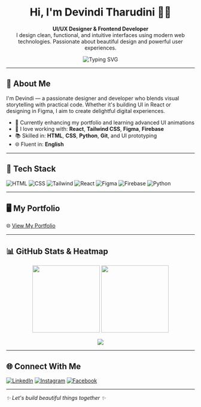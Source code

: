<h1 align="center">Hi, I'm Devindi Tharudini 👋🧡</h1>
<p align="center">
  <b>UI/UX Designer & Frontend Developer</b><br>
  I design clean, functional, and intuitive interfaces using modern web technologies. Passionate about beautiful design and powerful user experiences.
</p>

<p align="center">
  <img src="https://readme-typing-svg.demolab.com/?lines=Creative+Designer;Frontend+Developer;React+%2F+Tailwind+Specialist;Passionate+Learner&center=true&width=500&height=30&color=F97316&font=Fira+Code&pause=1000" alt="Typing SVG" />
</p>

---

## 💫 About Me
I'm Devindi — a passionate designer and developer who blends visual storytelling with practical code. Whether it's building UI in React or designing in Figma, I aim to create delightful digital experiences.

- 🌱 Currently enhancing my portfolio and learning advanced UI animations
- 🧠 I love working with: **React**, **Tailwind CSS**, **Figma**, **Firebase**
- 📚 Skilled in: **HTML**, **CSS**, **Python**, **Git**, and UI prototyping
- 🌐 Fluent in: **English**

---

## 🚀 Tech Stack

![HTML](https://img.shields.io/badge/-HTML5-E34F26?style=flat&logo=html5&logoColor=white)
![CSS](https://img.shields.io/badge/-CSS3-1572B6?style=flat&logo=css3&logoColor=white)
![Tailwind](https://img.shields.io/badge/-Tailwind-38B2AC?style=flat&logo=tailwind-css&logoColor=white)
![React](https://img.shields.io/badge/-React-61DAFB?style=flat&logo=react&logoColor=black)
![Figma](https://img.shields.io/badge/-Figma-F24E1E?style=flat&logo=figma&logoColor=white)
![Firebase](https://img.shields.io/badge/-Firebase-FFCA28?style=flat&logo=firebase&logoColor=black)
![Python](https://img.shields.io/badge/-Python-3776AB?style=flat&logo=python&logoColor=white)

---

## 🖥 My Portfolio  
🌐 [View My Portfolio](http://my-portfolio-ebon-six-77.vercel.app)

---

## 📊 GitHub Stats & Heatmap
<p align="center">
  <img src="https://github-readme-stats.vercel.app/api?username=DevindiTharudini&show_icons=true&theme=radical" height="180px"/>
  <img src="https://github-readme-streak-stats.herokuapp.com?user=DevindiTharudini&theme=radical" height="180px"/>
</p>
<p align="center">
  <img src="https://github-readme-activity-graph.cyclic.app/graph?username=DevindiTharudini&theme=rogue" />
</p>

---

## 🌐 Connect With Me

[![LinkedIn](https://img.shields.io/badge/-LinkedIn-0A66C2?style=flat&logo=linkedin&logoColor=white)](https://www.linkedin.com/in/devindi-tharudini/)
[![Instagram](https://img.shields.io/badge/-Instagram-E4405F?style=flat&logo=instagram&logoColor=white)](https://www.instagram.com/devindi_tharudini/)
[![Facebook](https://img.shields.io/badge/-Facebook-1877F2?style=flat&logo=facebook&logoColor=white)](https://web.facebook.com/devindi.tharudini.3/)

---

_✨ Let's build beautiful things together ✨_
